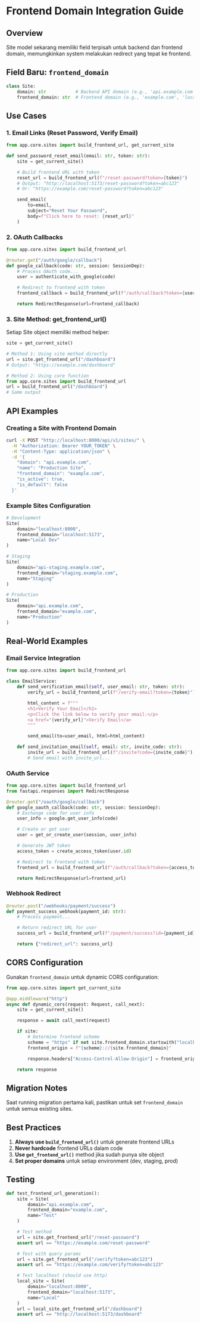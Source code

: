 # Frontend Domain Integration Guide

## Overview

Site model sekarang memiliki field terpisah untuk backend dan frontend domain, memungkinkan system melakukan redirect yang tepat ke frontend.

## Field Baru: `frontend_domain`

```python
class Site:
    domain: str           # Backend API domain (e.g., 'api.example.com', 'localhost:8000')
    frontend_domain: str  # Frontend domain (e.g., 'example.com', 'localhost:5173')
```

## Use Cases

### 1. Email Links (Reset Password, Verify Email)

```python
from app.core.sites import build_frontend_url, get_current_site

def send_password_reset_email(email: str, token: str):
    site = get_current_site()

    # Build frontend URL with token
    reset_url = build_frontend_url(f"/reset-password?token={token}")
    # Output: "http://localhost:5173/reset-password?token=abc123"
    # Or: "https://example.com/reset-password?token=abc123"

    send_email(
        to=email,
        subject="Reset Your Password",
        body=f"Click here to reset: {reset_url}"
    )
```

### 2. OAuth Callbacks

```python
from app.core.sites import build_frontend_url

@router.get("/auth/google/callback")
def google_callback(code: str, session: SessionDep):
    # Process OAuth code...
    user = authenticate_with_google(code)

    # Redirect to frontend with token
    frontend_callback = build_frontend_url(f"/auth/callback?token={user.token}")

    return RedirectResponse(url=frontend_callback)
```

### 3. Site Method: get_frontend_url()

Setiap Site object memiliki method helper:

```python
site = get_current_site()

# Method 1: Using site method directly
url = site.get_frontend_url("/dashboard")
# Output: "https://example.com/dashboard"

# Method 2: Using core function
from app.core.sites import build_frontend_url
url = build_frontend_url("/dashboard")
# Same output
```

## API Examples

### Creating a Site with Frontend Domain

```bash
curl -X POST "http://localhost:8000/api/v1/sites/" \
  -H "Authorization: Bearer YOUR_TOKEN" \
  -H "Content-Type: application/json" \
  -d '{
    "domain": "api.example.com",
    "name": "Production Site",
    "frontend_domain": "example.com",
    "is_active": true,
    "is_default": false
  }'
```

### Example Sites Configuration

```python
# Development
Site(
    domain="localhost:8000",
    frontend_domain="localhost:5173",
    name="Local Dev"
)

# Staging
Site(
    domain="api-staging.example.com",
    frontend_domain="staging.example.com",
    name="Staging"
)

# Production
Site(
    domain="api.example.com",
    frontend_domain="example.com",
    name="Production"
)
```

## Real-World Examples

### Email Service Integration

```python
from app.core.sites import build_frontend_url

class EmailService:
    def send_verification_email(self, user_email: str, token: str):
        verify_url = build_frontend_url(f"/verify-email?token={token}")

        html_content = f"""
        <h1>Verify Your Email</h1>
        <p>Click the link below to verify your email:</p>
        <a href="{verify_url}">Verify Email</a>
        """

        send_email(to=user_email, html=html_content)

    def send_invitation_email(self, email: str, invite_code: str):
        invite_url = build_frontend_url(f"/invite?code={invite_code}")
        # Send email with invite_url...
```

### OAuth Service

```python
from app.core.sites import build_frontend_url
from fastapi.responses import RedirectResponse

@router.get("/oauth/google/callback")
def google_oauth_callback(code: str, session: SessionDep):
    # Exchange code for user info
    user_info = google.get_user_info(code)

    # Create or get user
    user = get_or_create_user(session, user_info)

    # Generate JWT token
    access_token = create_access_token(user.id)

    # Redirect to frontend with token
    frontend_url = build_frontend_url(f"/auth/callback?token={access_token}")

    return RedirectResponse(url=frontend_url)
```

### Webhook Redirect

```python
@router.post("/webhooks/payment/success")
def payment_success_webhook(payment_id: str):
    # Process payment...

    # Return redirect URL for user
    success_url = build_frontend_url(f"/payment/success?id={payment_id}")

    return {"redirect_url": success_url}
```

## CORS Configuration

Gunakan `frontend_domain` untuk dynamic CORS configuration:

```python
from app.core.sites import get_current_site

@app.middleware("http")
async def dynamic_cors(request: Request, call_next):
    site = get_current_site()

    response = await call_next(request)

    if site:
        # Determine frontend scheme
        scheme = "https" if not site.frontend_domain.startswith("localhost") else "http"
        frontend_origin = f"{scheme}://{site.frontend_domain}"

        response.headers["Access-Control-Allow-Origin"] = frontend_origin

    return response
```

## Migration Notes

Saat running migration pertama kali, pastikan untuk set `frontend_domain` untuk semua existing sites.

## Best Practices

1. **Always use `build_frontend_url()`** untuk generate frontend URLs
2. **Never hardcode** frontend URLs dalam code
3. **Use `get_frontend_url()`** method jika sudah punya site object
4. **Set proper domains** untuk setiap environment (dev, staging, prod)

## Testing

```python
def test_frontend_url_generation():
    site = Site(
        domain="api.example.com",
        frontend_domain="example.com",
        name="Test"
    )

    # Test method
    url = site.get_frontend_url("/reset-password")
    assert url == "https://example.com/reset-password"

    # Test with query params
    url = site.get_frontend_url("/verify?token=abc123")
    assert url == "https://example.com/verify?token=abc123"

    # Test localhost (should use http)
    local_site = Site(
        domain="localhost:8000",
        frontend_domain="localhost:5173",
        name="Local"
    )
    url = local_site.get_frontend_url("/dashboard")
    assert url == "http://localhost:5173/dashboard"
```
